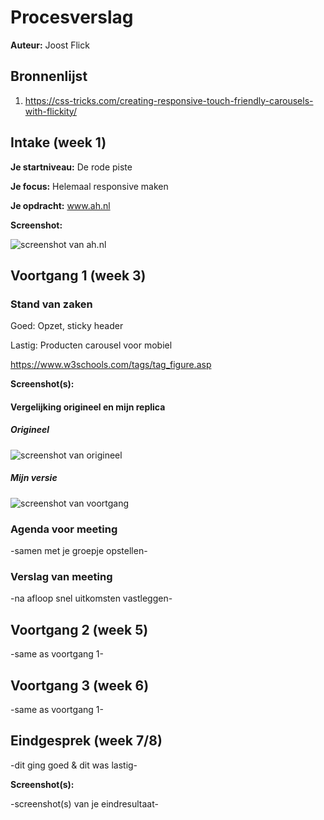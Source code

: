# Procesverslag
**Auteur:** Joost Flick

## Bronnenlijst
1. https://css-tricks.com/creating-responsive-touch-friendly-carousels-with-flickity/


## Intake (week 1)

**Je startniveau:** De rode piste

**Je focus:** Helemaal responsive maken

**Je opdracht:** www.ah.nl

**Screenshot:**

![screenshot van ah.nl](images/screenshot.png)

## Voortgang 1 (week 3)

### Stand van zaken

Goed: Opzet, sticky header

Lastig: Producten carousel voor mobiel

https://www.w3schools.com/tags/tag_figure.asp

**Screenshot(s):**

#### Vergelijking origineel en mijn replica

##### Origineel
![screenshot van origineel](images/screenshotorigineel.JPG)
##### Mijn versie
![screenshot van voortgang](images/screenshotweek3.JPG)

### Agenda voor meeting

-samen met je groepje opstellen-

### Verslag van meeting

-na afloop snel uitkomsten vastleggen-


## Voortgang 2 (week 5)

-same as voortgang 1-


## Voortgang 3 (week 6)

-same as voortgang 1-


## Eindgesprek (week 7/8)

-dit ging goed & dit was lastig-

**Screenshot(s):**

-screenshot(s) van je eindresultaat-

